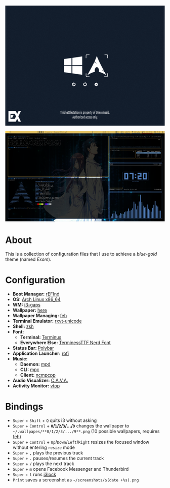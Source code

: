 <p align="left">
  <img src="_screenshots/screenshot_rEFInd.png" alt="rEFInd">
</p>

<p align="right">
  <img src="_screenshots/screenshot_arch.png" alt="Arch">
</p>

# About

This is a collection of configuration files that I use to achieve a _blue-gold_ theme (named _Exom_).

# Configuration

* **Boot Manager:** [rEFInd](http://www.rodsbooks.com/refind)
* **OS:** [Arch Linux x86_64](https://www.archlinux.org)
* **WM:** [i3-gaps](https://github.com/Airblader/i3)
* **Wallpaper:** [here](https://wall.alphacoders.com/big.php?i=851009)
* **Wallpaper Managing:** [feh](https://feh.finalrewind.org)
* **Terminal Emulator:** [rxvt-unicode](http://software.schmorp.de/pkg/rxvt-unicode.html)
* **Shell:** [zsh](https://www.zsh.org)
* **Font:**
    * **Terminal:** [Terminus](http://terminus-font.sourceforge.net)
    * **Everywhere Else:** [TerminessTTF Nerd Font](https://www.nerdfonts.com)
* **Status Bar:** [Polybar](https://github.com/polybar/polybar)
* **Application Launcher:** [rofi](https://github.com/davatorium/rofi)
* **Music:** 
    * **Daemon:** [mpd](https://www.musicpd.org)
    * **CLI:** [mpc](https://www.musicpd.org/clients/mpc)
    * **Client:** [ncmpcpp](https://rybczak.net/ncmpcpp)
* **Audio Visualizer:** [C.A.V.A.](https://github.com/karlstav/cava)
* **Activity Monitor:** [vtop](https://github.com/MrRio/vtop)

# Bindings

* `Super` + `Shift` + `Q` quits i3 without asking
* `Super` + `Control` + **`0`/`1`/`2`/`3`/.../`9`** changes the wallpaper to `~/.wallpapes/**0/1/2/3/.../9**.png` (10 possible wallpapers, requires [feh](https://feh.finalrewind.org))
* `Super` + `Control` + `Up`/`Down`/`Left`/`Right` resizes the focused window without entering `resize` mode
* `Super` + `,` plays the previous track
* `Super` + `.` pauses/resumes the current track
* `Super` + `/` plays the next track
* `Super` + `m` opens Facebook Messenger and Thunderbird
* `Super` + `l` runs [i3lock](https://i3wm.org/i3lock)
* `Print` saves a screenshot as `~/screenshots/$(date +%s).png`